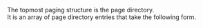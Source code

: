 The topmost paging structure is the page directory.\
It is an array of page directory entries that take the following form.